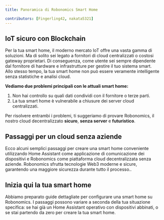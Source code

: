 ```yaml
---
title: Panoramica di Robonomics Smart Home

contributors: [Fingerling42, nakata5321]
---
```


## IoT sicuro con Blockchain 

Per la tua smart home, il moderno mercato IoT offre una vasta gamma di soluzioni. Ma di solito sei legato a fornitori di cloud centralizzati o costosi gateway proprietari. Di conseguenza, come utente sei sempre dipendente dal fornitore di hardware e infrastrutture per gestire il tuo sistema smart. Allo stesso tempo, la tua smart home non può essere veramente intelligente senza statistiche e analisi cloud.

<robo-wiki-video loop controls :videos="[{src: 'QmStCDsEHCYwVYvnDdmZBMnobPmrgZx3iJLm65b8XNzKQa', type:'mp4'}, {src: 'QmdZKkPJCa9GEN43iUBX81jfrFTDxcn7J6wWURrwNVwcKx', type:'webm'}]"  cover="covers/cover-3.png" />

**Vediamo due problemi principali con le attuali smart home:**

1. Non hai controllo su quali dati condividi con il fornitore o terze parti.
2. La tua smart home è vulnerabile a chiusure dei server cloud centralizzati. 

<robo-wiki-picture src="home-assistant/ha-problems.png" />

Per risolvere entrambi i problemi, ti suggeriamo di provare Robonomics, il nostro cloud decentralizzato **sicuro**, **senza server** e **futuristico**.

<robo-wiki-picture src="home-assistant/ha-robonomics.png" />

## Passaggi per un cloud senza aziende

Ecco alcuni semplici passaggi per creare una smart home conveniente utilizzando Home Assistant come applicazione di comunicazione dei dispositivi e Robonomics come piattaforma cloud decentralizzata senza aziende. Robonomics sfrutta tecnologie Web3 moderne e sicure, garantendo una maggiore sicurezza durante tutto il processo..

<robo-wiki-picture src="home-assistant/robonomics-secure-blockchain-smart-home_3.png" />

## Inizia qui la tua smart home

Abbiamo preparato guide dettagliate per configurare una smart home su Robonomics. I passaggi possono variare a seconda della tua situazione specifica: se hai già un Home Assistant operativo con dispositivi abbinati, o se stai partendo da zero per creare la tua smart home.

<robo-wiki-grid-element-wrapper textAlign="center" :columns="2" flexible>
  <robo-wiki-grid-element>
    <robo-wiki-button link="/docs/it/sub-activate/?topic=Upgrade Home Assistant OS" label="For Home Assistant users" block />
  </robo-wiki-grid-element>
  <robo-wiki-grid-element>
    <robo-wiki-button link="/docs/it/hass-image-install" label="For new users" block />
  </robo-wiki-grid-element>
</robo-wiki-grid-element-wrapper>
